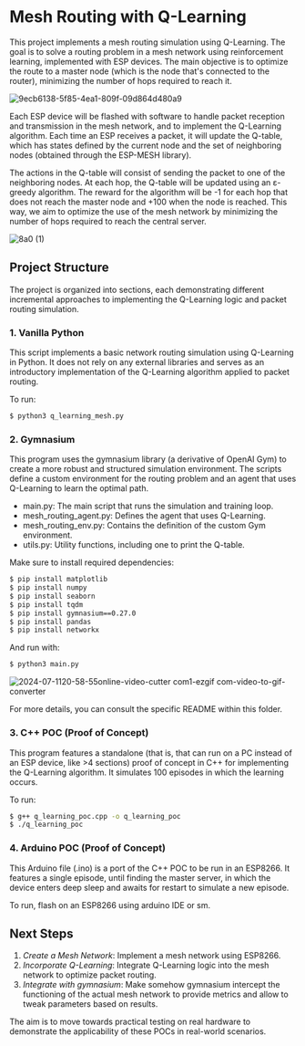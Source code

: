 # Mesh Routing with Q-Learning

This project implements a mesh routing simulation using Q-Learning. The goal is to solve a routing problem in a mesh network using reinforcement learning, implemented with ESP devices. The main objective is to optimize the route to a master node (which is the node that's connected to the router), minimizing the number of hops required to reach it.

![9ecb6138-5f85-4ea1-809f-09d864d480a9](https://github.com/user-attachments/assets/b4e368f2-b956-4bad-a0d7-8ac717b5eb83)

Each ESP device will be flashed with software to handle packet reception and transmission in the mesh network, and to implement the Q-Learning algorithm. Each time an ESP receives a packet, it will update the Q-table, which has states defined by the current node and the set of neighboring nodes (obtained through the ESP-MESH library).

The actions in the Q-table will consist of sending the packet to one of the neighboring nodes. At each hop, the Q-table will be updated using an ε-greedy algorithm. The reward for the algorithm will be -1 for each hop that does not reach the master node and +100 when the node is reached. This way, we aim to optimize the use of the mesh network by minimizing the number of hops required to reach the central server.

![8a0 (1)](https://github.com/user-attachments/assets/06467555-cd01-4b8c-bec0-57996327c314)


## Project Structure

The project is organized into sections, each demonstrating different incremental approaches to implementing the Q-Learning logic and packet routing simulation.

### 1. Vanilla Python
This script implements a basic network routing simulation using Q-Learning in Python. It does not rely on any external libraries and serves as an introductory implementation of the Q-Learning algorithm applied to packet routing.

To run:
```bash
$ python3 q_learning_mesh.py
```

### 2. Gymnasium
This program uses the gymnasium library (a derivative of OpenAI Gym) to create a more robust and structured simulation environment. The scripts define a custom environment for the routing problem and an agent that uses Q-Learning to learn the optimal path.

- main.py: The main script that runs the simulation and training loop.
- mesh_routing_agent.py: Defines the agent that uses Q-Learning.
- mesh_routing_env.py: Contains the definition of the custom Gym environment.
- utils.py: Utility functions, including one to print the Q-table.

Make sure to install required dependencies:
```bash
$ pip install matplotlib
$ pip install numpy
$ pip install seaborn
$ pip install tqdm
$ pip install gymnasium==0.27.0
$ pip install pandas
$ pip install networkx
```

And run with:
```bash
$ python3 main.py
```

![2024-07-1120-58-55online-video-cutter com1-ezgif com-video-to-gif-converter](https://github.com/user-attachments/assets/8c051953-d5f7-49ff-8958-199edd62eedd)


For more details, you can consult the specific README within this folder.

### 3. C++ POC (Proof of Concept)
This program features a standalone (that is, that can run on a PC instead of an ESP device, like >4 sections) proof of concept in C++ for implementing the Q-Learning algorithm. It simulates 100 episodes in which the learning occurs. 

To run:
```bash
$ g++ q_learning_poc.cpp -o q_learning_poc
$ ./q_learning_poc
```

### 4. Arduino POC (Proof of Concept)
This Arduino file (.ino) is a port of the C++ POC to be run in an ESP8266. It features a single episode, until finding the master server, in which the device enters deep sleep and awaits for restart to simulate a new episode.

To run, flash on an ESP8266 using arduino IDE or sm.

## Next Steps
 
 1. *Create a Mesh Network*: Implement a mesh network using ESP8266.
 2. *Incorporate Q-Learning*: Integrate Q-Learning logic into the mesh network to optimize packet routing.
 3. *Integrate with gymnasium*: Make somehow gymnasium intercept the functioning of the actual mesh network to provide metrics and allow to tweak parameters based on results.
 
The aim is to move towards practical testing on real hardware to demonstrate the applicability of these POCs in real-world scenarios.
